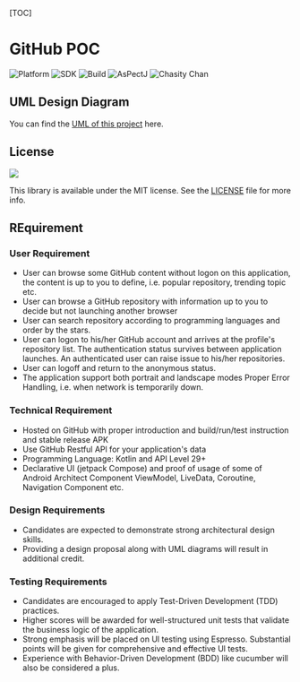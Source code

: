 [TOC]

# GitHub POC

![Platform](https://img.shields.io/badge/platform-Androd-green.svg)
![SDK](https://img.shields.io/badge/SDK-19%2B-green.svg)
![Build](https://img.shields.io/badge/Powered%20by-GoogleAndroid-blue.svg)
![AsPectJ](https://img.shields.io/badge/license-MIT-yellowgreen.svg)
![Chasity Chan](https://img.shields.io/badge/author-ChasityChan-red.svg)



## UML  Design Diagram


You can find the [UML of this project](https://github.com/aCupOfBitterCoffee/GithubPOC/blob/main/umlSampleDesign.md) here.



## License
![](https://upload.wikimedia.org/wikipedia/commons/thumb/f/f8/License_icon-mit-88x31-2.svg/128px-License_icon-mit-88x31-2.svg.png)

This library is available under the MIT license. See the [LICENSE](https://opensource.org/licenses/MIT) file for more info.



## REquirement

### User Requirement

- User can browse some GitHub content without logon on this application, the content is up to you to define, i.e. popular repository, trending topic etc.
- User can browse a GitHub repository with information up to you to decide but not launching another browser
- User can search repository according to programming languages and order by the stars.
- User can logon to his/her GitHub account and arrives at the profile's repository list. The authentication status survives between application launches. An authenticated user can raise issue to his/her repositories.
- User can logoff and return to the anonymous status.
- The application support both portrait and landscape modes Proper Error Handling, i.e. when network is temporarily down.

### Technical Requirement
- Hosted on GitHub with proper introduction and build/run/test instruction and stable release APK
- Use GitHub Restful APl for your application's data
- Programming Language: Kotlin and API Level 29+
- Declarative UI (jetpack Compose) and proof of usage of some of Android Architect Component ViewModel, LiveData, Coroutine, Navigation Component etc.

### Design Requirements
- Candidates are expected to demonstrate strong architectural design skills.
- Providing a design proposal along with UML diagrams will result in additional credit.

### Testing Requirements
- Candidates are encouraged to apply Test-Driven Development (TDD) practices.
- Higher scores will be awarded for well-structured unit tests that validate the business logic of the application.
- Strong emphasis will be placed on Ul testing using Espresso. Substantial points will be given for comprehensive and effective Ul tests.
- Experience with Behavior-Driven Development (BDD) like cucumber will also be considered a plus.
